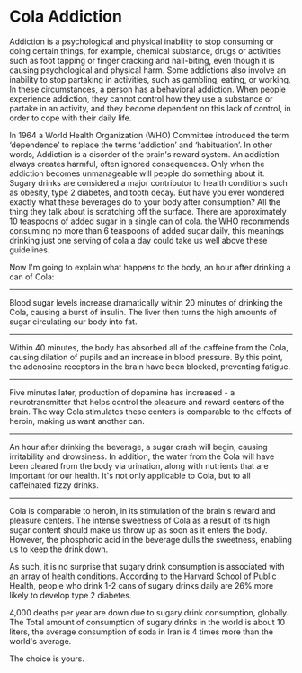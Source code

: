 # Cola Addiction

Addiction is a psychological and physical inability to stop consuming or doing certain things, for example, chemical substance, drugs or activities such as foot tapping or finger cracking and nail-biting, even though it is causing psychological and physical harm. Some addictions also involve an inability to stop partaking in activities, such as gambling, eating, or working. In these circumstances, a person has a behavioral addiction. When people experience addiction, they cannot control how they use a substance or partake in an activity, and they become dependent on this lack of control, in order to cope with their daily life.

In 1964 a World Health Organization (WHO) Committee introduced the term ‘dependence’ to replace the terms ‘addiction’ and ‘habituation’. In other words, Addiction is a disorder of the brain's reward system. An addiction always creates harmful, often ignored consequences. Only when the addiction becomes unmanageable will people do something about it. Sugary drinks are considered a major contributor to health conditions such as obesity, type 2 diabetes, and tooth decay. But have you ever wondered exactly what these beverages do to your body after consumption? All the thing they talk about is scratching off the surface. There are approximately 10 teaspoons of added sugar in a single can of cola. the WHO recommends consuming no more than 6 teaspoons of added sugar daily, this meanings drinking just one serving of cola a day could take us well above these guidelines.

Now I'm going to explain what happens to the body, an hour after drinking a can of Cola:

- - - -
Blood sugar levels increase dramatically within 20 minutes of drinking the Cola, causing a burst of insulin. The liver then turns the high amounts of sugar circulating our body into fat.
- - - -
Within 40 minutes, the body has absorbed all of the caffeine from the Cola, causing dilation of pupils and an increase in blood pressure. By this point, the adenosine receptors in the brain have been blocked, preventing fatigue.
- - - -
Five minutes later, production of dopamine has increased - a neurotransmitter that helps control the pleasure and reward centers of the brain. The way Cola stimulates these centers is comparable to the effects of heroin, making us want another can.
- - - -
An hour after drinking the beverage, a sugar crash will begin, causing irritability and drowsiness. In addition, the water from the Cola will have been cleared from the body via urination, along with nutrients that are important for our health.
It's not only applicable to Cola, but to all caffeinated fizzy drinks.
- - - -

Cola is comparable to heroin, in its stimulation of the brain's reward and pleasure centers. The intense sweetness of Cola as a result of its high sugar content should make us throw up as soon as it enters the body. However, the phosphoric acid in the beverage dulls the sweetness, enabling us to keep the drink down.

As such, it is no surprise that sugary drink consumption is associated with an array of health conditions. According to the Harvard School of Public Health, people who drink 1-2 cans of sugary drinks daily are 26% more likely to develop type 2 diabetes.

4,000 deaths per year are down due to sugary drink consumption, globally. The Total amount of consumption of sugary drinks in the world is about 10 liters, the average consumption of soda in Iran is 4 times more than the world's average.

The choice is yours.